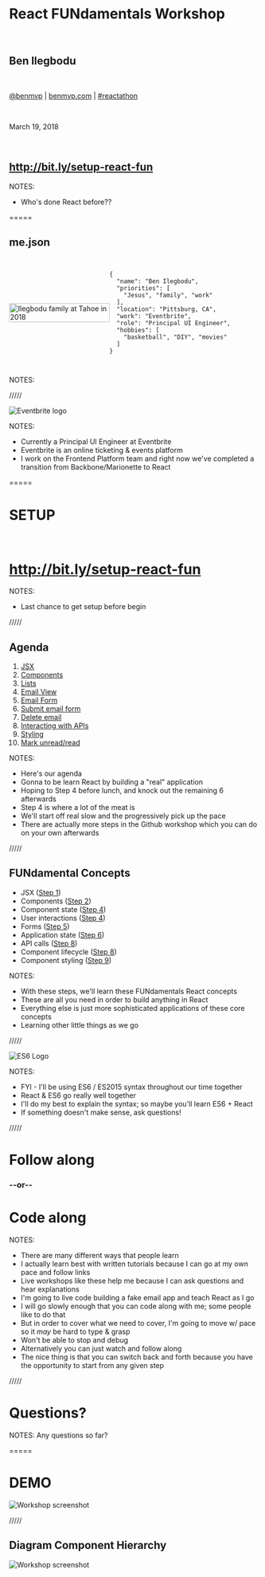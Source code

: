 # React FUNdamentals Workshop

<br />

## Ben Ilegbodu

<br />

[@benmvp](https://twitter.com/benmvp) | [benmvp.com](/) | [#reactathon](https://twitter.com/hashtag/reactathon)  

<br />

March 19, 2018  

<br />

## http://bit.ly/setup-react-fun

NOTES:
- Who's done React before??

=====

## me.json

<div style="display:flex;align-items:center">
	<div style="flex:0 0 40%;">
		<img src="../../img/family-tahoe-2018-selfie.jpg" style="width:100%;height:auto" alt="Ilegbodu family at Tahoe in 2018" />
	</div>
	<div style="flex:0 0 50%;">
		<pre class="large"><code class="lang-json">
{
  "name": "Ben Ilegbodu",
  "priorities": [
    "Jesus", "family", "work"
  ],
  "location": "Pittsburg, CA",
  "work": "Eventbrite",
  "role": "Principal UI Engineer",
  "hobbies": [
    "basketball", "DIY", "movies"
  ]
}
			</code></pre>
	</div>
</div>

NOTES:

/////

![Eventbrite logo](../../img/eventbrite/wordmark-orange.png)
<!-- .element: style="border: 0; background: none; margin: 0; box-shadow: none;" -->

NOTES:
- Currently a Principal UI Engineer at Eventbrite
- Eventbrite is an online ticketing & events platform
- I work on the Frontend Platform team and right now we've completed a transition from Backbone/Marionette to React

=====

# SETUP

<br />

# http://bit.ly/setup-react-fun

NOTES:
- Last chance to get setup before begin

/////

## Agenda

1. [JSX](https://github.com/benmvp/react-workshop/blob/master/src/01-jsx/)
1. [Components](https://github.com/benmvp/react-workshop/blob/master/src/02-components/)
1. [Lists](https://github.com/benmvp/react-workshop/blob/master/src/03-lists/)
1. [Email View](https://github.com/benmvp/react-workshop/blob/master/src/04-email-view/)
1. [Email Form](https://github.com/benmvp/react-workshop/blob/master/src/05-email-form/)
1. [Submit email form](https://github.com/benmvp/react-workshop/blob/master/src/06-submit-email-form/)
1. [Delete email](https://github.com/benmvp/react-workshop/blob/master/src/07-delete-email/)
1. [Interacting with APIs](https://github.com/benmvp/react-workshop/blob/master/src/08-api/)
1. [Styling](https://github.com/benmvp/react-workshop/blob/master/src/09-styling/)
1. [Mark unread/read](https://github.com/benmvp/react-workshop/blob/master/src/10-mark-unread/)

NOTES:
- Here's our agenda
- Gonna to be learn React by building a "real" application
- Hoping to Step 4 before lunch, and knock out the remaining 6 afterwards
- Step 4 is where a lot of the meat is
- We'll start off real slow and the progressively pick up the pace
- There are actually more steps in the Github workshop which you can do on your own afterwards

/////

## FUNdamental Concepts

- JSX ([Step 1](https://github.com/benmvp/react-workshop/blob/master/src/01-jsx/))
- Components ([Step 2](https://github.com/benmvp/react-workshop/blob/master/src/02-components/))
- Component state ([Step 4](https://github.com/benmvp/react-workshop/blob/master/src/04-email-view/))
- User interactions ([Step 4](https://github.com/benmvp/react-workshop/blob/master/src/04-email-view/))
- Forms ([Step 5](https://github.com/benmvp/react-workshop/blob/master/src/05-email-form/))
- Application state ([Step 6](https://github.com/benmvp/react-workshop/blob/master/src/06-submit-email-form/))
- API calls ([Step 8](https://github.com/benmvp/react-workshop/blob/master/src/08-api/))
- Component lifecycle ([Step 8](https://github.com/benmvp/react-workshop/blob/master/src/08-api/))
- Component styling ([Step 9](https://github.com/benmvp/react-workshop/blob/master/src/09-styling/))

NOTES:
- With these steps, we'll learn these FUNdamentals React concepts
- These are all you need in order to build anything in React
- Everything else is just more sophisticated applications of these core concepts
- Learning other little things as we go

/////

![ES6 Logo](../../img/es6/es6-logo.png)

NOTES:
- FYI - I'll be using ES6 / ES2015 syntax throughout our time together
- React & ES6 go really well together
- I'll do my best to explain the syntax; so maybe you'll learn ES6 + React
- If something doesn't make sense, ask questions!

/////

# Follow along

### --or--

# Code along

NOTES:
- There are many different ways that people learn
- I actually learn best with written tutorials because I can go at my own pace and follow links
- Live workshops like these help me because I can ask questions and hear explanations
- I'm going to live code building a fake email app and teach React as I go
- I will go slowly enough that you can code along with me; some people like to do that
- But in order to cover what we need to cover, I'm going to move w/ pace so it _may_ be hard to type & grasp
- Won't be able to stop and debug
- Alternatively you can just watch and follow along
- The nice thing is that you can switch back and forth because you have the opportunity to start from any given step

/////

# Questions?

NOTES:
Any questions so far?

=====

# DEMO

![Workshop screenshot](../../img/react/workshop-screenshot.png)
<!-- .element: style="width:65%" -->

/////

## Diagram Component Hierarchy

![Workshop screenshot](../../img/react/workshop-screenshot.png)
<!-- .element: style="width:65%" -->

<div class="code-highlight fragment current-visible" style="height: 810px; top: 133px; left: 310px; width: 560px"></div>
<div class="code-highlight fragment current-visible" style="height: 103px; top: 383px; left: 310px; width: 560px"></div>
<div class="code-highlight fragment current-visible" style="height: 810px; top: 133px; left: 860px; width: 685px"></div>

/////

# Questions?

NOTES:
Any more questions?


=====

![Minions Let's Get Started](../../img/giphy/lets-get-started.gif)
<!-- .element: style="border: 0; background: none; margin: 0; box-shadow: none; width: 75%" -->

=====

## More functionality

- Redux
- Testing
- Routing
- Animation
- Form validation
- Server rendering

=====

![React Workshop Stars](../../img/react/workshop-stars.png)
<!-- .element: style="width:75%" -->

<div class="code-highlight" style="height: 250px; top: 33px; left: 820px; width: 460px"></div>

NOTES:
- Do me a solid and and star the repo


/////

![Jack Sparrow Thanks](../../img/giphy/thanks-jack-sparrow.gif)
<!-- .element: style="width: 50%" -->

## Ben Ilegbodu

[benmvp.com](/) | [@benmvp](https://twitter.com/benmvp) | [ben@benmvp.com](mailto:ben@benmvp.com)  
[github/benmvp](https://github.com/benmvp)
<br /><br />

Ask me anything! [benmvp.com/ama](http://www.benmvp.com/ama/)

NOTES:
- So that's it!
- Ask questions on Twitter, via email or AMA!
- Thanks!
